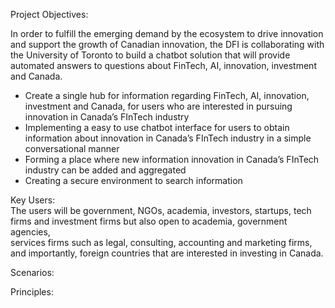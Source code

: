 Project Objectives:

In order to fulfill the emerging demand by the ecosystem to drive innovation and support the growth of Canadian innovation,
the DFI is collaborating with the University of Toronto to build a chatbot solution that will provide automated answers to 
questions about FinTech, AI, innovation, investment and Canada.


- Create a single hub for information regarding FinTech, AI, innovation, investment and Canada, for users who are interested in pursuing innovation in Canada’s FInTech industry
- Implementing a easy to use chatbot interface for users to obtain information about innovation in Canada’s FInTech industry in a simple conversational manner
- Forming a place where new information innovation in Canada’s FInTech industry can be added and aggregated 
- Creating a secure environment to search information 



Key Users:  
The users will be government, NGOs, academia, investors, startups, tech firms and investment firms but also open to academia, government agencies,  
services firms such as legal, consulting, accounting and marketing firms, and importantly, foreign countries that are interested in investing in Canada.

Scenarios:

Principles:

